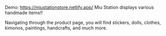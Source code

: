 Demo: https://miustationstore.netlify.app/
Miu Station displays various handmade items!!

Navigating through the product page, you will find stickers, dolls, clothes, kimonos, paintings, handcrafts, and much more.
